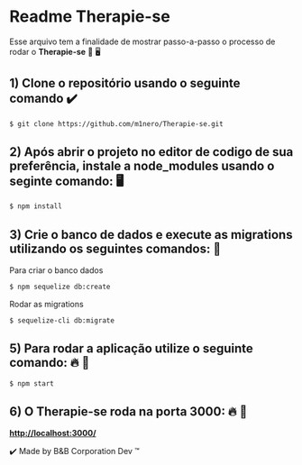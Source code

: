 # Readme Therapie-se
Esse arquivo tem a finalidade de mostrar passo-a-passo o processo de rodar o **Therapie-se** 🧠 🖥️

## 1) Clone o repositório usando o seguinte comando  :heavy_check_mark:

```bash
$ git clone https://github.com/m1nero/Therapie-se.git
```

## 2) Após abrir o projeto no editor de codigo de sua preferência, instale a node_modules usando o seginte comando: 🖥️

```bash
$ npm install
```
## 3) Crie o banco de dados e execute as migrations utilizando os seguintes comandos: 💾

Para criar o banco dados
```bash
$ npm sequelize db:create
```

Rodar as migrations
```bash
$ sequelize-cli db:migrate
```

## 5) Para rodar a aplicação utilize o seguinte comando: 🔥 🚀

```bash
$ npm start
```

## 6) O Therapie-se roda na porta 3000: 🔥 🚀

[**http://localhost:3000/**](http://localhost:3000/)

:heavy_check_mark: Made by B&B Corporation Dev :tm:

#